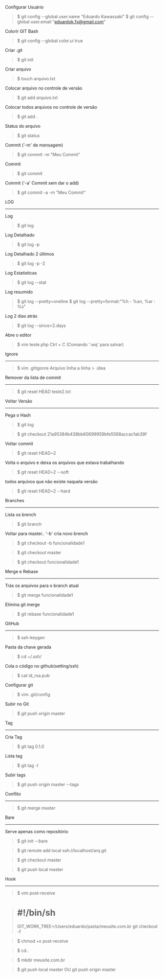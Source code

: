 
Configurar Usuário
> $ git config --global user.name "Eduardo Kawassaki"
> $ git config --global user.email "eduardok.fx@gmail.com"

Colorir GIT Bash
> $ git config --global color.ui true

Criar .git
> $ git init

Criar arquivo
> $ touch arquivo.txt

Colocar arquivo no controle de versão
> $ git add arquivo.txt

Colocar todos arquivos no controle de versão
> $ git add .

Status do arquivo
> $ git status

Commit ('-m' de mensagem)
> $ git commit -m "Meu Commit"

Commit 
> $ git commit

Commit ('-a' Commit sem dar o add)
> $ git commit -a  -m "Meu Commit"


LOG 
____________________________________________________

Log
> $ git log

Log Detalhado
> $ git log -p

Log Detalhado 2 últimos
> $ git log -p -2

Log Estatisticas
> $ git log --stat

Log resumido
> $ git log --pretty=oneline
> $ git log --pretty=format:"%h - %an, %ar : %s"

Log 2 dias atrás
> $ git log --since=2.days

Abre o editor
> $ vim teste.php
Ctrl + C (Comando ':wq' para salvar)

Ignore 
____________________________________________________

> $ vim .gitigonre
Arquivo linha a linha > .idea

Remover da lista de commit
____________________________________________________

> $ git reset HEAD teste2.txt

Voltar Versão
____________________________________________________

Pega o Hash
> $ git log

> $ git checkout 21a95384b438bb60699959bfe5568accacfab39f

Voltar commit 
> $ git reset HEAD~2

Volta o arquivo e deixa os arquivos que estava trabalhando
> $ git reset HEAD~2 --soft

 todos arquivos que não existe naquela versão
> $ git reset HEAD~2 --hard



Branches 
____________________________________________________

Lista os brench
> $ git branch

Voltar para master..  '-b' cria novo brench
> $ git checkout -b funcionalidade1

> $ git checkout master

> $ git checkout funcionalidade1

Merge e Rebase 
____________________________________________________

Trás os arquivos para o branch atual
> $ git merge funcionalidade1

Elimina git merge
>$ git rebase funcionalidade1

GitHub 
____________________________________________________

>$ ssh-keygen

Pasta da chave gerada
>$ cd ~/.ssh/

Cola o código no github(setting/ssh)
>$ cat id_rsa.pub

Configurar git
>$ vim .git/config

Subir no Git
>$ git push origin master




Tag
____________________________________________________

Cria Tag
>$ git tag 0.1.0 

Lista tag
>$ git tag -l

Subir tags
>$ git push origin master --tags

Conflito
____________________________________________________

>$ git merge master


Bare
____________________________________________________

Serve apenas como repositório
>$ git init --bare

>$ git remote add local ssh://localhost/arq.git

>$ git checkout master

>$ git push local master


Hook
____________________________________________________


>$ vim post-receive

> # #!/bin/sh
> GIT_WORK_TREE=/Users/eduardo/pasta/meusite.com.br git checkout -f

> $ chmod +x post-receive

> $ cd..

> $ mkdir meusite.com.br

> $ git push local master OU git push origin master



